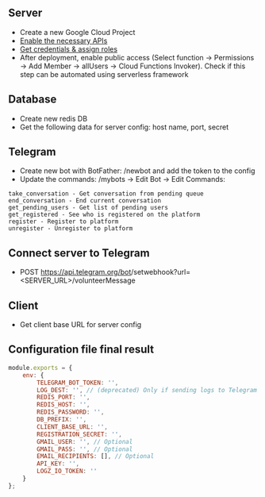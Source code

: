 ## Server
*  Create a new Google Cloud Project
* [Enable the necessary APIs](https://www.serverless.com/framework/docs/providers/google/guide/credentials#enable-the-necessary-apis)
* [Get credentials & assign roles](https://www.serverless.com/framework/docs/providers/google/guide/credentials#get-credentials--assign-roles)
* After deployment, enable public access (Select function -> Permissions -> Add Member -> allUsers -> Cloud Functions Invoker). Check if this step can be automated using serverless framework


## Database
* Create new redis DB
* Get the following data for server config: host name, port, secret


## Telegram
* Create new bot with BotFather: /newbot and add the token to the config
* Update the commands:
/mybots -> Edit Bot -> Edit Commands:

```
take_conversation - Get conversation from pending queue
end_conversation - End current conversation
get_pending_users - Get list of pending users
get_registered - See who is registered on the platform
register - Register to platform
unregister - Unregister to platform
```


## Connect server to Telegram
* POST https://api.telegram.org/bot<BOTTOKEN>/setwebhook?url=<SERVER_URL>/volunteerMessage


## Client
* Get client base URL for server config


## Configuration file final result
```javascript
module.exports = {
    env: {
        TELEGRAM_BOT_TOKEN: '',
        LOG_DEST: '', // (deprecated) Only if sending logs to Telegram
        REDIS_PORT: '',
        REDIS_HOST: '',
        REDIS_PASSWORD: '',
        DB_PREFIX: '',
        CLIENT_BASE_URL: '',
        REGISTRATION_SECRET: '',
        GMAIL_USER: '', // Optional
        GMAIL_PASS: '', // Optional
        EMAIL_RECIPIENTS: [], // Optional
        API_KEY: '',
        LOGZ_IO_TOKEN: ''
    }
};
```
